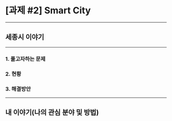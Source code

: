 # [과제 #2] Smart City
***
## 세종시 이야기
***
### 1. 풀고자하는 문제
### 2. 현황
### 3. 해결방안
***

## 내 이야기(나의 관심 분야 및 방법)
